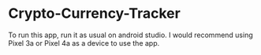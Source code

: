 # Crypto-Currency-Tracker

To run this app, run it as usual on android studio. I would recommend using Pixel 3a or Pixel 4a as a device to
use the app. 
